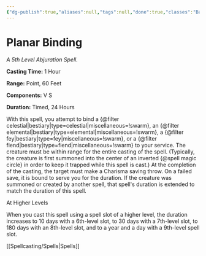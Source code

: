 ```yaml
---
{"dg-publish":true,"aliases":null,"tags":null,"done":true,"classes":"Bard, Cleric, Druid, Wizard,","spellLevel":5,"school":"Abjuration","source":"PHB","permalink":"/spells/planar-binding/","dgHomeLink":false,"dgPassFrontmatter":true}
---
```


# Planar Binding
*A 5th Level Abjuration Spell.*

**Casting Time:** 1 Hour

**Range:** Point, 60 Feet

**Components:** V S 

**Duration:** Timed, 24 Hours

With this spell, you attempt to bind a {@filter celestial|bestiary|type=celestial|miscellaneous=!swarm}, an {@filter elemental|bestiary|type=elemental|miscellaneous=!swarm}, a {@filter fey|bestiary|type=fey|miscellaneous=!swarm}, or a {@filter fiend|bestiary|type=fiend|miscellaneous=!swarm} to your service. The creature must be within range for the entire casting of the spell. (Typically, the creature is first summoned into the center of an inverted {@spell magic circle} in order to keep it trapped while this spell is cast.) At the completion of the casting, the target must make a Charisma saving throw. On a failed save, it is bound to serve you for the duration. If the creature was summoned or created by another spell, that spell's duration is extended to match the duration of this spell.

At Higher Levels

When you cast this spell using a spell slot of a higher level, the duration increases to 10 days with a 6th-level slot, to 30 days with a 7th-level slot, to 180 days with an 8th-level slot, and to a year and a day with a 9th-level spell slot.

[[Spellcasting/Spells|Spells]]